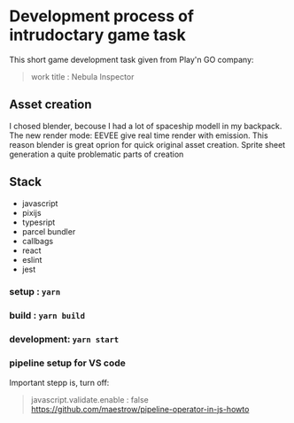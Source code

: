 # Development process of intrudoctary game task
This short game development task given from Play'n GO company: 

> work title : Nebula Inspector

## Asset creation
I chosed blender, becouse I had a lot of spaceship modell in my backpack. 
The new render mode: EEVEE give real time render with emission.
This reason blender is great oprion for quick original asset creation.
Sprite sheet generation a quite problematic parts of creation

## Stack
  - javascript  
  - pixijs
  - typesript
  - parcel bundler  
  - callbags
  - react
  - eslint
  - jest

### setup : ```yarn```
### build : ```yarn build```
### development: ```yarn start```

### pipeline setup for VS code 
Important stepp is, turn off:
> javascript.validate.enable : false <https://github.com/maestrow/pipeline-operator-in-js-howto>